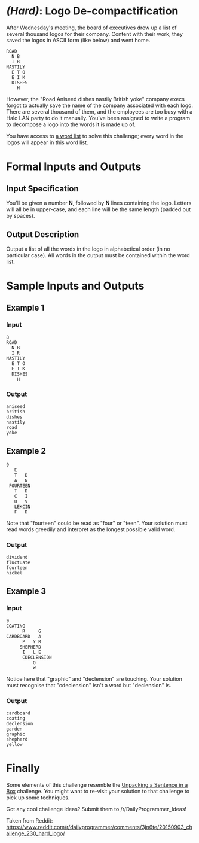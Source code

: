 # [](#HardIcon) _(Hard)_: Logo De-compactification

After Wednesday's meeting, the board of executives drew up a list of several thousand logos for their company. Content with their work, they saved the logos in ASCII form (like below) and went home.

    ROAD    
      N B   
      I R   
    NASTILY 
      E T O 
      E I K 
      DISHES
        H   

However, the "Road Aniseed dishes nastily British yoke" company execs forgot to actually save the name of the company associated with each logo. There are several thousand of them, and the employees are too busy with a Halo LAN party to do it manually. You've been assigned to write a program to decompose a logo into the words it is made up of.

You have access to [a word list](https://gist.githubusercontent.com/Quackmatic/512736d51d84277594f2/raw/words) to solve this challenge; every word in the logos will appear in this word list.

# Formal Inputs and Outputs

## Input Specification

You'll be given a number **N**, followed by **N** lines containing the logo. Letters will all be in upper-case, and each line will be the same length (padded out by spaces).

## Output Description

Output a list of all the words in the logo in alphabetical order (in no particular case). All words in the output must be contained within the word list.

# Sample Inputs and Outputs

## Example 1

### Input

    8
    ROAD    
      N B   
      I R   
    NASTILY 
      E T O 
      E I K 
      DISHES
        H   

### Output

    aniseed
    british
    dishes
    nastily
    road
    yoke

## Example 2

    9
       E
       T   D 
       A   N 
     FOURTEEN
       T   D 
       C   I 
       U   V 
       LEKCIN
       F   D    

Note that "fourteen" could be read as "four" or "teen". Your solution must read words greedily and interpret as the longest possible valid word.

### Output

    dividend
    fluctuate
    fourteen
    nickel

## Example 3

### Input

    9
    COATING          
          R     G    
    CARDBOARD   A    
          P   Y R    
         SHEPHERD    
          I   L E    
          CDECLENSION
              O      
              W      

Notice here that "graphic" and "declension" are touching. Your solution must recognise that "cdeclension" isn't a word but "declension" is.

### Output
    
    cardboard
    coating
    declension
    garden
    graphic
    shepherd
    yellow

# Finally

Some elements of this challenge resemble the [Unpacking a Sentence in a Box](/r/dailyprogrammer/comments/322hh0/20150410_challenge_209_hard_unpacking_a_sentence/) challenge. You might want to re-visit your solution to that challenge to pick up some techniques.

Got any cool challenge ideas? Submit them to /r/DailyProgrammer_Ideas!

Taken from Reddit: https://www.reddit.com/r/dailyprogrammer/comments/3jn6te/20150903_challenge_230_hard_logo/